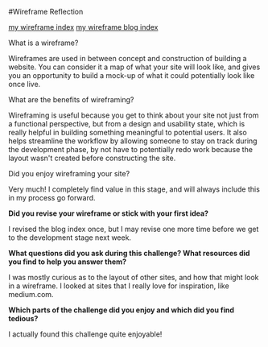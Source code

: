 #Wireframe Reflection

[my wireframe index](/imgs/wireframe-index.png)
[my wireframe blog index](/imgs/wireframe-blog-index.png)

What is a wireframe?

Wireframes are used in between concept and construction of building a website. You can consider it a map of what your site will look like, and gives you an opportunity to build a mock-up of what it could potentially look like once live.

What are the benefits of wireframing?

Wireframing is useful because you get to think about your site not just from a functional perspective, but from a design and usability state, which is really helpful in building something meaningful to potential users. It also helps streamline the workflow by allowing someone to stay on track during the development phase, by not have to potentially redo work because the layout wasn't created before constructing the site.

Did you enjoy wireframing your site?

Very much! I completely find value in this stage, and will always include this in my process go forward.


<b>Did you revise your wireframe or stick with your first idea?</b>

I revised the blog index once, but I may revise one more time before we get to the development stage next week.

<b>What questions did you ask during this challenge? What resources did you find to help you answer them?</b>

I was mostly curious as to the layout of other sites, and how that might look in a wireframe. I looked at sites that I really love for inspiration, like medium.com.


<b>Which parts of the challenge did you enjoy and which did you find tedious?</b>

I actually found this challenge quite enjoyable!
